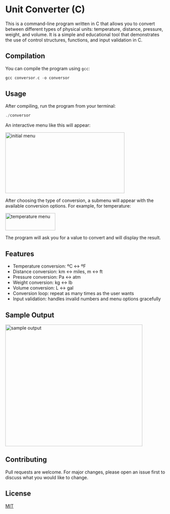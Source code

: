 # Unit Converter (C)

This is a command-line program written in C that allows you to convert between different types of physical units: temperature, distance, pressure, weight, and volume. It is a simple and educational tool that demonstrates the use of control structures, functions, and input validation in C.

## Compilation

You can compile the program using `gcc`:

```c
gcc conversor.c -o conversor
```

## Usage

After compiling, run the program from your terminal:

```c
./conversor
```

An interactive menu like this will appear:

<img width="372" height="190" alt="initial menu" src="https://github.com/user-attachments/assets/5a31f6c6-f673-4bd9-970e-29d9b5d2928f" />

After choosing the type of conversion, a submenu will appear with the available conversion options. For example, for temperature:

<img width="156" height="54" alt="temperature menu" src="https://github.com/user-attachments/assets/cbfa9f9b-391b-48dc-9a27-bdbdc13c6ecc" />

The program will ask you for a value to convert and will display the result.

## Features

- Temperature conversion: ºC ↔ ºF
- Distance conversion: km ↔ miles, m ↔ ft
- Pressure conversion: Pa ↔ atm
- Weight conversion: kg ↔ lb
- Volume conversion: L ↔ gal
- Conversion loop: repeat as many times as the user wants
- Input validation: handles invalid numbers and menu options gracefully

## Sample Output

<img width="428" height="380" alt="sample output" src="https://github.com/user-attachments/assets/f9cca0b6-bed4-4977-8669-0fe42a61bd7c" />

## Contributing

Pull requests are welcome. For major changes, please open an issue first to discuss what you would like to change.

## License

[MIT](https://choosealicense.com/licenses/mit/)
